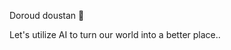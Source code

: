 Doroud doustan 👋 

Let's utilize AI to turn our world into a better place..

<!--- 
![](https://github.com/ArsamAryandoust/ArsamAryandoust/blob/master/rollover.gif)

---> 
